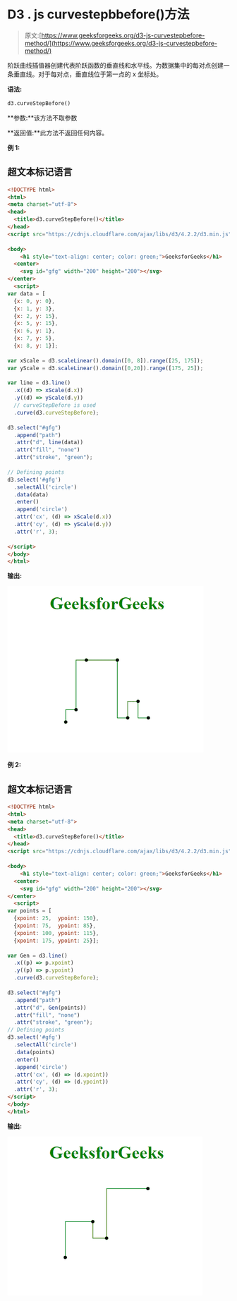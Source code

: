 # D3 . js curvestepbbefore()方法

> 原文:[https://www.geeksforgeeks.org/d3-js-curvestepbefore-method/](https://www.geeksforgeeks.org/d3-js-curvestepbefore-method/)

阶跃曲线插值器创建代表阶跃函数的垂直线和水平线。为数据集中的每对点创建一条垂直线。对于每对点，垂直线位于第一点的 x 坐标处。

**语法:**

```html
d3.curveStepBefore()

```

**参数:**该方法不取参数

**返回值:**此方法不返回任何内容。

**例 1:**

## 超文本标记语言

```html
<!DOCTYPE html>
<html>
<meta charset="utf-8">
<head>
  <title>d3.curveStepBefore()</title>
</head>
<script src="https://cdnjs.cloudflare.com/ajax/libs/d3/4.2.2/d3.min.js"></script>

<body>
    <h1 style="text-align: center; color: green;">GeeksforGeeks</h1>
  <center>
    <svg id="gfg" width="200" height="200"></svg>
</center>
  <script>
var data = [
  {x: 0, y: 0},
  {x: 1, y: 3},
  {x: 2, y: 15},
  {x: 5, y: 15},
  {x: 6, y: 1},
  {x: 7, y: 5},
  {x: 8, y: 1}];

var xScale = d3.scaleLinear().domain([0, 8]).range([25, 175]);
var yScale = d3.scaleLinear().domain([0,20]).range([175, 25]);

var line = d3.line()
  .x((d) => xScale(d.x))
  .y((d) => yScale(d.y))
  // curveStepBefore is used
  .curve(d3.curveStepBefore);

d3.select("#gfg")
  .append("path")
  .attr("d", line(data))
  .attr("fill", "none")
  .attr("stroke", "green");

// Defining points
d3.select('#gfg')
  .selectAll('circle')
  .data(data)
  .enter()
  .append('circle')
  .attr('cx', (d) => xScale(d.x))
  .attr('cy', (d) => yScale(d.y))
  .attr('r', 3);

</script>
</body>
</html>
```

**输出:**

![](img/02412dcdd4b6aaea22f6435daa2d812f.png)

**例 2:**

## 超文本标记语言

```html
<!DOCTYPE html>
<html>
<meta charset="utf-8">
<head>
  <title>d3.curveStepBefore()</title>
</head>
<script src="https://cdnjs.cloudflare.com/ajax/libs/d3/4.2.2/d3.min.js"></script>

<body>
    <h1 style="text-align: center; color: green;">GeeksforGeeks</h1>
  <center>
    <svg id="gfg" width="200" height="200"></svg>
</center>
  <script>
var points = [
  {xpoint: 25,  ypoint: 150},
  {xpoint: 75,  ypoint: 85},
  {xpoint: 100, ypoint: 115},
  {xpoint: 175, ypoint: 25}];

var Gen = d3.line()
  .x((p) => p.xpoint)
  .y((p) => p.ypoint)
  .curve(d3.curveStepBefore);

d3.select("#gfg")
  .append("path")
  .attr("d", Gen(points))
  .attr("fill", "none")
  .attr("stroke", "green");
// Defining points
d3.select('#gfg')
  .selectAll('circle')
  .data(points)
  .enter()
  .append('circle')
  .attr('cx', (d) => (d.xpoint))
  .attr('cy', (d) => (d.ypoint))
  .attr('r', 3);
</script>
</body>
</html>
```

**输出:**

![](img/9821025b94f78aedda8ddaf6d7249c0e.png)